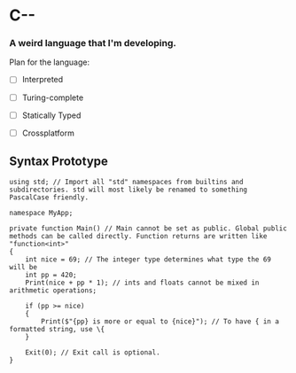 # C--
### A weird language that I'm developing.

Plan for the language:
- [ ] Interpreted
- [ ] Turing-complete
- [ ] Statically Typed
- [ ] Crossplatform


## Syntax Prototype
```
using std; // Import all "std" namespaces from builtins and subdirectories. std will most likely be renamed to something PascalCase friendly.

namespace MyApp;

private function Main() // Main cannot be set as public. Global public methods can be called directly. Function returns are written like "function<int>"
{
	int nice = 69; // The integer type determines what type the 69 will be
	int pp = 420;
	Print(nice + pp * 1); // ints and floats cannot be mixed in arithmetic operations;

	if (pp >= nice)
	{
		Print($"{pp} is more or equal to {nice}"); // To have { in a formatted string, use \{
	}

	Exit(0); // Exit call is optional.
}
```
